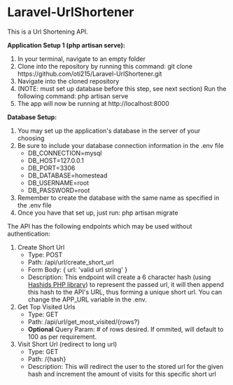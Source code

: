 # Laravel-UrlShortener

This is a Url Shortening API.

<strong>Application Setup 1 (php artisan serve):</strong>
<ol>
    <li>In your terminal, navigate to an empty folder</li>
    <li>Clone into the repository by running this command: git clone https://github.com/oti215/Laravel-UrlShortener.git</li>
    <li>Navigate into the cloned repository</li>
    <li>(NOTE: must set up database before this step, see next section) Run the following command: php artisan serve</li>
    <li>The app will now be running at http://localhost:8000</li>
</ol>

<strong>Database Setup:</strong>
<ol>
    <li>You may set up the application's database in the server of your choosing</li>
    <li>
        Be sure to include your database connection information in the .env file
        <ul>
            <li>DB_CONNECTION=mysql</li>
            <li>DB_HOST=127.0.0.1</li>
            <li>DB_PORT=3306</li>
            <li>DB_DATABASE=homestead</li>
            <li>DB_USERNAME=root</li>
            <li>DB_PASSWORD=root</li>
        </ul>
    </li>
    <li>Remember to create the database with the same name as specified in the .env file</li>
    <li>Once you have that set up, just run: php artisan migrate</li>
</ol>

The API has the following endpoints which may be used without authentication:
<ol>
    <li>
        Create Short Url
        <ul>
            <li>Type: POST</li>
            <li>Path: /api/url/create_short_url </li>
            <li>Form Body: { url: 'valid url string' } </li>
            <li>Description: This endpoint will create a 6 character hash (using <a href="https://hashids.org/php/">Hashids PHP library</a>) to represent the passed url, it will then append this hash to the API's URL, thus forming a unique short url. You can change the APP_URL variable in the .env.</li>
        </ul>
    </li>
    <li>
        Get Top Visited Urls
        <ul>
            <li>Type: GET</li>
            <li>Path: /api/url/get_most_visited/{rows?} </li>
            <li><strong>Optional</strong> Query Param: # of rows desired. If ommited, will default to 100 as per requirement.</li>
        </ul>
    </li> 
    <li>
        Visit Short Url (redirect to long url)
        <ul>
            <li>Type: GET</li>
            <li>Path: /{hash} </li>
            <li>Description: This will redirect the user to the stored url for the given hash and increment the amount of visits for this specific short url</li>
        </ul>
    </li>
</ol>
